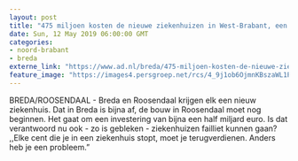 ```yaml
---
layout: post
title: "475 miljoen kosten de nieuwe ziekenhuizen in West-Brabant, een operatie die niet zonder risico’s is"
date: Sun, 12 May 2019 06:00:00 GMT
categories: 
- noord-brabant 
- breda 
externe_link: "https://www.ad.nl/breda/475-miljoen-kosten-de-nieuwe-ziekenhuizen-in-west-brabant-een-operatie-die-niet-zonder-risico-s-is~a9b5251e/"
feature_image: "https://images4.persgroep.net/rcs/4_9j1ob6OjmnKBszaWL1P3y0QUQ/diocontent/147572804/_fitwidth/400/?appId=21791a8992982cd8da851550a453bd7f&quality=0.7"
---
```


BREDA/ROOSENDAAL - Breda en Roosendaal krijgen elk een nieuw ziekenhuis. Dat in Breda is bijna af, de bouw in Roosendaal moet nog beginnen. Het gaat om een investering van bijna een half miljard euro. Is dat verantwoord nu ook - zo is gebleken - ziekenhuizen failliet kunnen gaan? ,,Elke cent die je in een ziekenhuis stopt, moet je terugverdienen. Anders heb je een probleem.”
